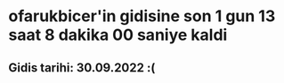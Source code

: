 # ofarukbicer'in gidisine son 1 gun 13 saat 8 dakika 00 saniye kaldi

## Gidis tarihi: 30.09.2022 :(